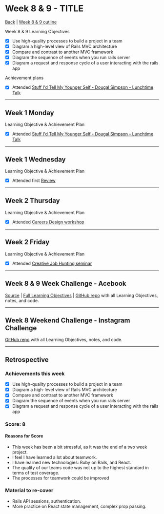 # Week 8 & 9 - TITLE

[Back](README.md) | [Week 8 & 9 outline](https://github.com/makersacademy/course/blob/master/week_outlines.md#week-8-9)

Week 8 & 9 Learning Objectives

- [x] Use high-quality processes to build a project in a team
- [x] Diagram a high-level view of Rails MVC architecture
- [x] Compare and contrast to another MVC framework
- [x] Diagram the sequence of events when you run rails server
- [x] Diagram a request and response cycle of a user interacting with the rails app

Achievement plans

- [x] Attended [Stuff I'd Tell My Younger Self - Dougal Simpson - Lunchtime Talk]

---

## Week 1 Monday

Learning Objective & Achievement Plan

- [x] Attended [Stuff I'd Tell My Younger Self - Dougal Simpson - Lunchtime Talk]

---

## Week 1 Wednesday

Learning Objective & Achievement Plan

- [x] Attended first [Review]

---

## Week 2 Thursday

Learning Objective & Achievement Plan

- [x] Attended [Careers Design workshop]

---

## Week 2 Friday

Learning Objective & Achievement Plan

- [x] Attended [Creative Job Hunting seminar](creative_job_hunting.md)

---

## Week 8 & 9 Week Challenge - Acebook

[Source](https://github.com/makersacademy/course/tree/master/engineering_projects/rails) | [Full Learning Objectives](https://github.com/makersacademy/course/blob/master/engineering_projects/rails/learning_objectives.md) | [GitHub repo](https://github.com/Steven-Klavins/acebook-myspace) with all Learning Objectives, notes, and code.

---

## Week 8 Weekend Challenge - Instagram Challenge

[GitHub repo](https://github.com/hturnbull93/instagram-challenge) with all Learning Objectives, notes, and code.

---

## Retrospective

### Achievements this week

- [x] Use high-quality processes to build a project in a team
- [x] Diagram a high-level view of Rails MVC architecture
- [x] Compare and contrast to another MVC framework
- [x] Diagram the sequence of events when you run rails server
- [x] Diagram a request and response cycle of a user interacting with the rails app

### Score: 8

#### Reasons for Score

- This week has been a bit stressful, as it was the end of a two week project.
- I feel I have learned a lot about teamwork.
- I have learned new technologies: Ruby on Rails, and React.
- The quality of our teams code was not up to the highest standard in terms of test coverage.
- The processes for teamwork could be improved

### Material to re-cover

- Rails API sessions, authentication.
- More practice on React state management, complex prop passing.

<!-- Links -->

<!-- From Week 1 -->

[First day intro]: Intro_first_day.md
[TDD process skills workshop]: ../skills_workshops/TDD_process.md
[Debugging skills workshop]: ../skills_workshops/debugging.md
[Mocking skills workshop]: ../skills_workshops/mocking.md
[Test Driving practical]: ../skills_workshops/test_driving_practice.md

<!-- From week 2 -->

[Code Review skills workshop]: ../skills_workshops/code_review.md
[Process Review workshop]: ../process_workshop.md
[Domain Modelling skills workshop]: ../skills_workshops/domain_modelling.md
[Feedback skills workshop]: ../skills_workshops/feedback.md
[Mocking with RSpec practical]: ../skills_workshops/mocking_with_rspec.md
[Refactoring skills workshop]: ../skills_workshops/refactoring.md
[Concretes and Abstracts skills workshop]: ../skills_workshops/concretes_and_abstracts.md
[Delegation skills workshop]: ../skills_workshops/delegation.md

<!-- From week 3 -->

[Servers 1 skills workshop]: ../skills_workshops/servers_1.md
[Servers 2 skills workshop]: ../skills_workshops/servers_2.md
[Clients 1 skills workshop]: ../skills_workshops/clients_1.md
[Process modelling skills workshop]: ../skills_workshops/http_modelling.md
[Birthday Greeter App skills workshop]: ../skills_workshops/birthday_greeter_app.md
[Empathy EQ workshop]: ../skills_workshops/empathy.md
[Debugging 2 skills workshop]: ../skills_workshops/debugging_2.md
[Debugging a Rack App skills workshop]: ../skills_workshops/debugging_a_rack_app.md

<!-- From week 4 -->

[Illustrated Intro to Databases]: https://illustrated.dev/databases
[SQLZoo]: ../skills_workshops/sqlzoo.md
[Development Environments pill]: https://github.com/makersacademy/course/blob/master/pills/development_environments.md
[Class methods and Instance Methods article]: https://hackmd.io/sOCjb8IcSIaPvT54SXBb3Q
[REST Game skills workshop]: ../skills_workshops/REST_game.md
[Database Domain Modelling skills workshop]: ../skills_workshops/database_domain_modelling.md
[Diary App skills workshop]: ../skills_workshops/diary_app.md

<!-- From week 5 -->

[JS Objects and Prototypes skills workshop]: ../skills_workshops/js_objects_prototypes.md
[JS Closures skills workshop]: ../skills_workshops/js_closures.md
[CodeAcademy guide to semicolons]: https://news.codecademy.com/your-guide-to-semicolons-in-javascript/
[Getting Visibility in JavaScript skills workshop]: ../skills_workshops/visibility_javascript.md
[Spies and Mocking in JavaScript skills workshop]: ../skills_workshops/spies_mocking_javascript.md
[Callbacks and Async skills workshop]: ../skills_workshops/callbacks_async_javascript.md

<!-- From week 6 -->

[Optimise Your Team - Communication EQ workshop]: ../skills_workshops/communication.md

<!-- New in Week 7 -->

[Frontend Single Page App skills workshop]: ../skills_workshops/frontend_single_page_app.md
[JavaScript Promises skills workshop]: ../skills_workshops/javascript_promises.md
[JavaScript Module Patterns skills workshop]: ../skills_workshops/javascript_module_patterns.md
[Async and the Event Loop skills workshop]: ../skills_workshops/async_event_loop.md
[Intro to Machine Learning Seminar]: ../skills_workshops/intro_machine_learning.md

<!-- New in Week 8 & 9 -->

[Intro to Machine Learning Seminar]: ../skills_workshops/intro_machine_learning.md
[Stuff I'd Tell My Younger Self - Dougal Simpson - Lunchtime Talk]: ../skills_workshops/stuff_id_tell_my_younger_self.md
[Review]: /reviews.md
[Careers Design workshop]: ../careers/careers_design_workshop.md
[Creative Job Hunting seminar]: ../careers/creative_job_hunting.md
